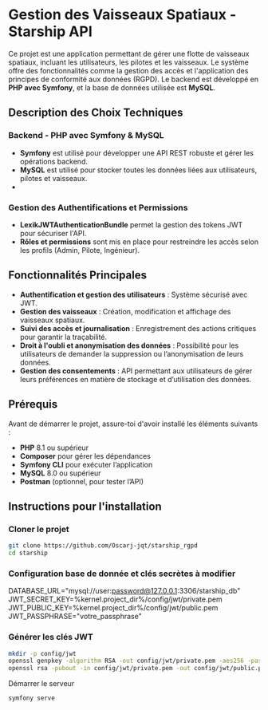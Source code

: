 # Gestion des Vaisseaux Spatiaux - Starship API

Ce projet est une application permettant de gérer une flotte de vaisseaux spatiaux, incluant les utilisateurs, les pilotes et les vaisseaux. Le système offre des fonctionnalités comme la gestion des accès et l'application des principes de conformité aux données (RGPD). Le backend est développé en **PHP avec Symfony**, et la base de données utilisée est **MySQL**.

## Description des Choix Techniques

### Backend - PHP avec Symfony & MySQL
* **Symfony** est utilisé pour développer une API REST robuste et gérer les opérations backend.
* **MySQL** est utilisé pour stocker toutes les données liées aux utilisateurs, pilotes et vaisseaux.
* 
### Gestion des Authentifications et Permissions
* **LexikJWTAuthenticationBundle** permet la gestion des tokens JWT pour sécuriser l'API.
* **Rôles et permissions** sont mis en place pour restreindre les accès selon les profils (Admin, Pilote, Ingénieur).

## Fonctionnalités Principales
* **Authentification et gestion des utilisateurs** : Système sécurisé avec JWT.
* **Gestion des vaisseaux** : Création, modification et affichage des vaisseaux spatiaux.
* **Suivi des accès et journalisation** : Enregistrement des actions critiques pour garantir la traçabilité.
* **Droit à l'oubli et anonymisation des données** : Possibilité pour les utilisateurs de demander la suppression ou l’anonymisation de leurs données.
* **Gestion des consentements** : API permettant aux utilisateurs de gérer leurs préférences en matière de stockage et d’utilisation des données.

## Prérequis

Avant de démarrer le projet, assure-toi d'avoir installé les éléments suivants :

* **PHP** 8.1 ou supérieur
* **Composer** pour gérer les dépendances
* **Symfony CLI** pour exécuter l’application
* **MySQL** 8.0 ou supérieur
* **Postman** (optionnel, pour tester l’API)

## Instructions pour l'installation

### Cloner le projet
```bash
git clone https://github.com/Oscarj-jqt/starship_rgpd
cd starship

```
### Configuration base de donnée et clés secrètes à modifier
DATABASE_URL="mysql://user:password@127.0.0.1:3306/starship_db"
JWT_SECRET_KEY=%kernel.project_dir%/config/jwt/private.pem
JWT_PUBLIC_KEY=%kernel.project_dir%/config/jwt/public.pem
JWT_PASSPHRASE="votre_passphrase"

### Générer les clés JWT
```bash
mkdir -p config/jwt
openssl genpkey -algorithm RSA -out config/jwt/private.pem -aes256 -pass pass:votre_passphrase
openssl rsa -pubout -in config/jwt/private.pem -out config/jwt/public.pem -passin pass:votre_passphrase
```

Démarrer le serveur 
```bash
symfony serve
```
